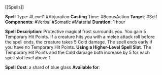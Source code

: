 [[Spells]]

**Spell** Type: #Level1 #Abjuration 
**Casting** Time: #BonusAction 
**Target**: #Self 
**Components**: #Verbal #Somatic #Material 
**Duration**: 1 hour

**Spell Description**: 
	Protective magical frost surrounds you. You gain 5 Temporary Hit Points. If a creature hits you with a melee attack roll before the spell ends, the creature takes 5 Cold damage. The spell ends early if you have no Temporary Hit Points. 
	**Using a Higher-Level Spell Slot**. The Temporary Hit Points and the Cold damage both increase by 5 for each spell slot level above 1.

**Spell Cost**: a shard of blue glass
**Available for**:
